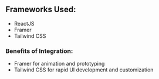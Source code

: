 

## Frameworks Used:
- ReactJS
- Framer
- Tailwind CSS

### Benefits of Integration:
- Framer for animation and prototyping
- Tailwind CSS for rapid UI development and customization

